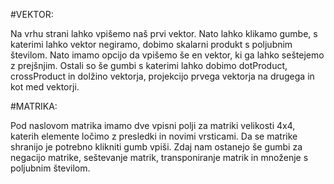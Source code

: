 #VEKTOR:

Na vrhu strani lahko vpišemo naš prvi vektor. Nato lahko klikamo gumbe, s katerimi lahko vektor negiramo, dobimo skalarni produkt s poljubnim številom. Nato imamo opcijo da vpišemo še en vektor, ki ga lahko seštejemo z prejšnjim. Ostali so še gumbi s katerimi lahko dobimo dotProduct, crossProduct in dolžino vektorja, projekcijo prvega vektorja na drugega in kot med vektorji.

#MATRIKA:

Pod naslovom matrika imamo dve vpisni polji za matriki velikosti 4x4, katerih elemente ločimo z presledki in novimi vrsticami. Da se matrike shranijo je potrebno klikniti gumb vpiši. Zdaj nam ostanejo še gumbi za negacijo matrike, seštevanje matrik, transponiranje matrik in množenje s poljubnim številom.
